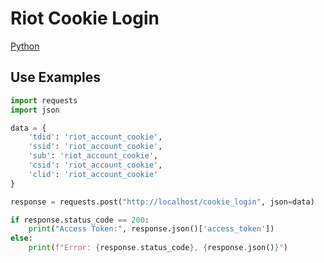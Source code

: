 # Riot Cookie Login

[Python](https://img.shields.io/badge/Python-3776AB?logo=python&logoColor=fff)

## Use Examples

```python
import requests
import json

data = {
    'tdid': 'riot_account_cookie',
    'ssid': 'riot_account_cookie',
    'sub': 'riot_account_cookie',
    'csid': 'riot_account_cookie',
    'clid': 'riot_account_cookie'
}

response = requests.post("http://localhost/cookie_login", json=data)

if response.status_code == 200:
    print("Access Token:", response.json()['access_token'])
else:
    print(f"Error: {response.status_code}, {response.json()}")

```
